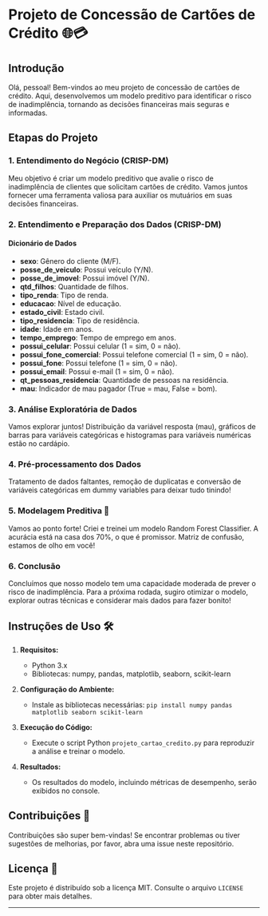 # Projeto de Concessão de Cartões de Crédito 🌐💳

## Introdução

Olá, pessoal! Bem-vindos ao meu projeto de concessão de cartões de crédito. Aqui, desenvolvemos um modelo preditivo para identificar o risco de inadimplência, tornando as decisões financeiras mais seguras e informadas.

## Etapas do Projeto

### 1. Entendimento do Negócio (CRISP-DM)

Meu objetivo é criar um modelo preditivo que avalie o risco de inadimplência de clientes que solicitam cartões de crédito. Vamos juntos fornecer uma ferramenta valiosa para auxiliar os mutuários em suas decisões financeiras.

### 2. Entendimento e Preparação dos Dados (CRISP-DM)

#### Dicionário de Dados

- **sexo**: Gênero do cliente (M/F).
- **posse_de_veiculo**: Possui veículo (Y/N).
- **posse_de_imovel**: Possui imóvel (Y/N).
- **qtd_filhos**: Quantidade de filhos.
- **tipo_renda**: Tipo de renda.
- **educacao**: Nível de educação.
- **estado_civil**: Estado civil.
- **tipo_residencia**: Tipo de residência.
- **idade**: Idade em anos.
- **tempo_emprego**: Tempo de emprego em anos.
- **possui_celular**: Possui celular (1 = sim, 0 = não).
- **possui_fone_comercial**: Possui telefone comercial (1 = sim, 0 = não).
- **possui_fone**: Possui telefone (1 = sim, 0 = não).
- **possui_email**: Possui e-mail (1 = sim, 0 = não).
- **qt_pessoas_residencia**: Quantidade de pessoas na residência.
- **mau**: Indicador de mau pagador (True = mau, False = bom).

### 3. Análise Exploratória de Dados

Vamos explorar juntos! Distribuição da variável resposta (mau), gráficos de barras para variáveis categóricas e histogramas para variáveis numéricas estão no cardápio.

### 4. Pré-processamento dos Dados

Tratamento de dados faltantes, remoção de duplicatas e conversão de variáveis categóricas em dummy variables para deixar tudo tinindo!

### 5. Modelagem Preditiva 🚀

Vamos ao ponto forte! Criei e treinei um modelo Random Forest Classifier. A acurácia está na casa dos 70%, o que é promissor. Matriz de confusão, estamos de olho em você!

### 6. Conclusão

Concluímos que nosso modelo tem uma capacidade moderada de prever o risco de inadimplência. Para a próxima rodada, sugiro otimizar o modelo, explorar outras técnicas e considerar mais dados para fazer bonito!

## Instruções de Uso 🛠️

1. **Requisitos:**
   - Python 3.x
   - Bibliotecas: numpy, pandas, matplotlib, seaborn, scikit-learn

2. **Configuração do Ambiente:**
   - Instale as bibliotecas necessárias: `pip install numpy pandas matplotlib seaborn scikit-learn`

3. **Execução do Código:**
   - Execute o script Python `projeto_cartao_credito.py` para reproduzir a análise e treinar o modelo.

4. **Resultados:**
   - Os resultados do modelo, incluindo métricas de desempenho, serão exibidos no console.

## Contribuições 🤝

Contribuições são super bem-vindas! Se encontrar problemas ou tiver sugestões de melhorias, por favor, abra uma issue neste repositório.

## Licença 📜

Este projeto é distribuído sob a licença MIT. Consulte o arquivo `LICENSE` para obter mais detalhes.

---
